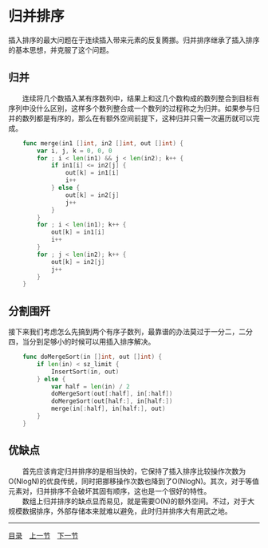 # 归并排序
插入排序的最大问题在于连续插入带来元素的反复腾挪。归并排序继承了插入排序的基本思想，并克服了这个问题。

## 归并
　　连续将几个数插入某有序数列中，结果上和这几个数构成的数列整合到目标有序列中没什么区别，这样多个数列整合成一个数列的过程称之为归并。如果参与归并的数列都是有序的，那么在有额外空间前提下，这种归并只需一次遍历就可以完成。
```go
	func merge(in1 []int, in2 []int, out []int) {
		var i, j, k = 0, 0, 0
		for ; i < len(in1) && j < len(in2); k++ {
			if in1[i] <= in2[j] {
				out[k] = in1[i]
				i++
			} else {
				out[k] = in2[j]
				j++
			}
		}
		for ; i < len(in1); k++ {
			out[k] = in1[i]
			i++
		}
		for ; j < len(in2); k++ {
			out[k] = in2[j]
			j++
		}
	}
```

## 分割围歼
接下来我们考虑怎么先搞到两个有序子数列，最靠谱的办法莫过于一分二，二分四，当分到足够小的时候可以用插入排序解决。
```go
	func doMergeSort(in []int, out []int) {
		if len(in) < sz_limit {
			InsertSort(in, out)
		} else {
			var half = len(in) / 2
			doMergeSort(out[:half], in[:half])
			doMergeSort(out[half:], in[half:])
			merge(in[:half], in[half:], out)
		}
	}
```

## 优缺点
　　首先应该肯定归并排序的是相当快的，它保持了插入排序比较操作次数为O(NlogN)的优良传统，同时把挪移操作次数也降到了O(NlogN)。其次，对于等值元素对，归并排序不会破坏其固有顺序，这也是一个很好的特性。  
　　数组上归并排序的缺点显而易见，就是需要O(N)的额外空间。不过，对于大规模数据排序，外部存储本来就难以避免，此时归并排序大有用武之地。

---
[目录](../index.md)　[上一节](01-A.md)　[下一节](01-C.md)
